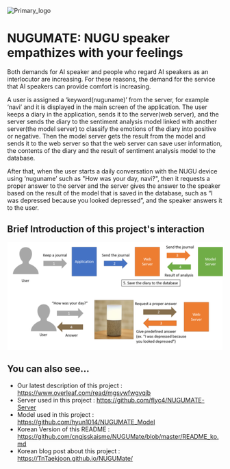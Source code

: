 ![Primary_logo](https://user-images.githubusercontent.com/13705536/69392188-8e89e780-0d18-11ea-995d-d7373d54b055.png)
# NUGUMATE: NUGU speaker empathizes with your feelings 

 Both demands for AI speaker and people who regard AI speakers as an interlocutor are increasing. For these reasons, the demand for the service that AI speakers can provide comfort is increasing.
 
A user is assigned a ‘keyword(nuguname)’ from the server, for example ‘navi’ and it is displayed in the main screen of the application. The user keeps a diary in the application, sends it to the server(web server), and the server sends the diary to the sentiment analysis model linked with another server(the model server) to classify the emotions of the diary into positive or negative. Then the model server gets the result from the model and sends it to the web server so that the web server can save user information, the contents of the diary and the result of sentiment analysis model to the database. 

After that, when the user starts a daily conversation with the NUGU device using ‘nuguname’ such as "How was your day, navi?", then it requests a proper answer to the server and the server gives the answer to the speaker based on the result of the model that is saved in the database, such as “I was depressed because you looked depressed”, and the speaker answers it to the user. 

## Brief Introduction of this project's interaction
![brief_interaction_final](./images/brief_interaction_final.png)  


## You can also see...
  - Our latest description of this project : https://www.overleaf.com/read/mgsvwfwgvqjb
  - Server used in this project : https://github.com/flyc4/NUGUMATE-Server  
  - Model used in this project : https://github.com/hyun1014/NUGUMATE_Model  
  - Korean Version of this README : https://github.com/cngjsskaisme/NUGUMate/blob/master/README_ko.md
  - Korean blog post about this project : https://TnTaekjoon.github.io/NUGUMate/
